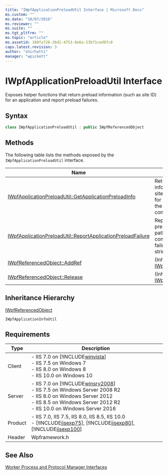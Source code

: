 ```yaml
---
title: "IWpfApplicationPreloadUtil Interface | Microsoft Docs"
ms.custom: ""
ms.date: "10/07/2016"
ms.reviewer: ""
ms.suite: ""
ms.tgt_pltfrm: ""
ms.topic: "article"
ms.assetid: 180fa728-36d1-4753-8e6a-23b71ced97c8
caps.latest.revision: 3
author: "shirhatti"
manager: "wpickett"
---
```

# IWpfApplicationPreloadUtil Interface
Exposes helper functions that return preload information (such as site ID) for an application and report preload failures.  
  
## Syntax  
  
```cpp  
class IWpfApplicationPreloadUtil : public IWpfReferencedObject  
```  
  
## Methods  
 The following table lists the methods exposed by the `IWpfApplicationPreloadUtil` interface.  
  
|Name|Description|  
|----------|-----------------|  
|[IWpfApplicationPreloadUtil::GetApplicationPreloadInfo](../../web-development-reference\native-code-api-reference/iwpfapplicationpreloadutil-getapplicationpreloadinfo-method.md)|Returns preload information (such as site ID and virtual path) for an application given the path to its configuration file.|  
|[IWpfApplicationPreloadUtil::ReportApplicationPreloadFailure](../../web-development-reference\native-code-api-reference/iwpfapplicationpreloadutil-reportapplicationpreloadfailure-method.md)|Reports an application preload failure given the path to the configuration file, failure code, and error string.|  
|[IWpfReferencedObject::AddRef](../../web-development-reference\native-code-api-reference/iwpfreferencedobject-addref-method.md)|(Inherited from [IWpfReferencedObject](../../web-development-reference\native-code-api-reference/iwpfreferencedobject-interface.md).)|  
|[IWpfReferencedObject::Release](../../web-development-reference\native-code-api-reference/iwpfreferencedobject-release-method.md)|(Inherited from [IWpfReferencedObject](../../web-development-reference\native-code-api-reference/iwpfreferencedobject-interface.md).)|  
  
## Inheritance Hierarchy  
 [IWpfReferencedObject](../../web-development-reference\native-code-api-reference/iwpfreferencedobject-interface.md)  
  
 `IWpfApplicationInfoUtil`  
  
## Requirements  
  
|Type|Description|  
|----------|-----------------|  
|Client|-   IIS 7.0 on [!INCLUDE[winvista](../../wmi-provider/includes/winvista-md.md)]<br />-   IIS 7.5 on Windows 7<br />-   IIS 8.0 on Windows 8<br />-   IIS 10.0 on Windows 10|  
|Server|-   IIS 7.0 on [!INCLUDE[winsrv2008](../../wmi-provider/includes/winsrv2008-md.md)]<br />-   IIS 7.5 on Windows Server 2008 R2<br />-   IIS 8.0 on Windows Server 2012<br />-   IIS 8.5 on Windows Server 2012 R2<br />-   IIS 10.0 on Windows Server 2016|  
|Product|-   IIS 7.0, IIS 7.5, IIS 8.0, IIS 8.5, IIS 10.0<br />-   [!INCLUDE[iisexp75](../../web-development-reference/native-code-api-reference/includes/iisexp75-md.md)], [!INCLUDE[iisexp80](../../web-development-reference/native-code-api-reference/includes/iisexp80-md.md)], [!INCLUDE[iisexp100](../../web-development-reference/native-code-api-reference/includes/iisexp100-md.md)]|  
|Header|Wpframework.h|  
  
## See Also  
 [Worker Process and Protocol Manager Interfaces](../../web-development-reference\native-code-api-reference/worker-process-and-protocol-manager-interfaces.md)
